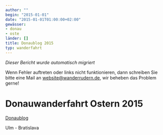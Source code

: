 ```yaml
---
author: ""
begin: "2015-01-01"
date: "2015-01-01T01:00:00+02:00"
gewässer:
- donau
- oste
länder: []
title: Donaublog 2015
typ: wanderfahrt
---
```



*Dieser Bericht wurde automatisch migriert*

Wenn Fehler auftreten oder links nicht funktionieren, dann schreiben Sie bitte eine Mail an website@wanderrudern.de, wir beheben das Problem gerne!



# Donauwanderfahrt Ostern 2015


[Donaublog](/berichte/2015/donaublog_2015)

Ulm - Bratislava